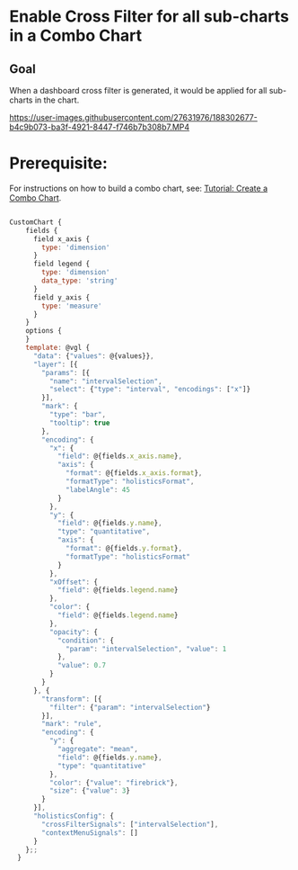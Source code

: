# Enable Cross Filter for all sub-charts in a Combo Chart

## Goal

When a dashboard cross filter is generated, it would be applied for all sub-charts in the chart.

https://user-images.githubusercontent.com/27631976/188302677-b4c9b073-ba3f-4921-8447-f746b7b308b7.MP4

# Prerequisite: 

For instructions on how to build a combo chart, see: [Tutorial: Create a Combo Chart](https://github.com/holistics/custom-chart-library/blob/main/Advanced%20Charts/Combo%20Chart/Tutorial:%20Create%20a%20combo%20chart.md).

```javascript

CustomChart {
    fields {
      field x_axis {
        type: 'dimension'
      }
      field legend {
        type: 'dimension'
        data_type: 'string'
      }
      field y_axis {
        type: 'measure'
      }
    }
    options {
    }
    template: @vgl {
      "data": {"values": @{values}},
      "layer": [{
        "params": [{
          "name": "intervalSelection",
          "select": {"type": "interval", "encodings": ["x"]}
        }],
        "mark": {
          "type": "bar",
          "tooltip": true
        },
        "encoding": {
          "x": {
            "field": @{fields.x_axis.name},
            "axis": {
              "format": @{fields.x_axis.format},
              "formatType": "holisticsFormat",
              "labelAngle": 45
            }
          },
          "y": {
            "field": @{fields.y.name},
            "type": "quantitative",
            "axis": {
              "format": @{fields.y.format},
              "formatType": "holisticsFormat"
            }
          },
          "xOffset": {
            "field": @{fields.legend.name}
          },
          "color": {
            "field": @{fields.legend.name}
          },
          "opacity": {
            "condition": {
              "param": "intervalSelection", "value": 1
            },
            "value": 0.7
          }
        }
      }, {
        "transform": [{
          "filter": {"param": "intervalSelection"}
        }],
        "mark": "rule",
        "encoding": {
          "y": {
            "aggregate": "mean",
            "field": @{fields.y.name},
            "type": "quantitative"
          },
          "color": {"value": "firebrick"},
          "size": {"value": 3}
        }
      }],
      "holisticsConfig": { 
        "crossFilterSignals": ["intervalSelection"], 
        "contextMenuSignals": [] 
      }
    };;
  }
```
